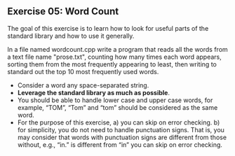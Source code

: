 Exercise 05: Word Count
------------------------

The goal of this exercise is to learn how to look for useful parts of the standard library and how to use it generally.

In a file named wordcount.cpp write a program that reads all the words from a text file name "prose.txt", counting how many times each word appears, sorting them from the most frequently appearing to least, then writing to standard out the top 10 most frequently used words.

* Consider a word any space-separated string. 
* **Leverage the standard library as much as possible**.
* You should be able to handle lower case and upper case words, for example, “TOM”, “Tom” and “tom” should be considered as the same word.
* For the purpose of this exercise,
a)	you can skip on error checking.
b)	for simplicity, you do not need to handle punctuation signs. That is, you may consider that words with punctuation signs are different from those without, e.g., “in.” is different from “in”
you can skip on error checking.
		 
		 
